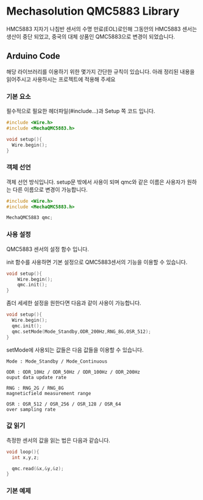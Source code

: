 # Mechasolution QMC5883 Library

HMC5883 지자기 나침반 센서의 수명 만료(EOL)로인해 그동안의 HMC5883 센서는 생산이 중단 되었고, 중국의 대체 상품인 QMC5883으로 변경이 되었습니다.

## Arduino Code

해당 라이브러리를 이용하기 위한 몇가지 간단한 규칙이 있습니다. 아래 정리된 내용을 읽어주시고 사용하시는 프로젝트에 적용해 주세요

### 기본 요소

필수적으로 필요한 헤더파일(#include...)과 Setup 쪽 코드 입니다.

```cpp
#include <Wire.h>
#include <MechaQMC5883.h>

void setup(){
  Wire.begin();
}
```

### 객체 선언

객체 선언 방식입니다. setup문 밖에서 사용이 되며 qmc와 같은 이름은 사용자가 원하는 다른 이름으로 변경이 가능합니다.

```cpp
#include <Wire.h>
#include <MechaQMC5883.h>

MechaQMC5883 qmc;
```

### 사용 설정

QMC5883 센서의 설정 함수 입니다.

init 함수를 사용하면 기본 설정으로 QMC5883센서의 기능을 이용할 수 있습니다.

```cpp
void setup(){
    Wire.begin();
    qmc.init();
}
```

좀더 세세한 설정을 원한다면 다음과 같이 사용이 가능합니다.

```cpp
void setup(){
  Wire.begin();
  qmc.init();
  qmc.setMode(Mode_Standby,ODR_200Hz,RNG_8G,OSR_512);
}
```

setMode에 사용되는 값들은 다음 값들을 이용할 수 있습니다.

```
Mode : Mode_Standby / Mode_Continuous

ODR : ODR_10Hz / ODR_50Hz / ODR_100Hz / ODR_200Hz
ouput data update rate

RNG : RNG_2G / RNG_8G
magneticfield measurement range

OSR : OSR_512 / OSR_256 / OSR_128 / OSR_64
over sampling rate
```

### 값 읽기

측정한 센서의 값을 읽는 법은 다음과 같습니다.

```cpp
void loop(){
  int x,y,z;

  qmc.read(&x,&y,&z);
}
```

### 기본 예제
